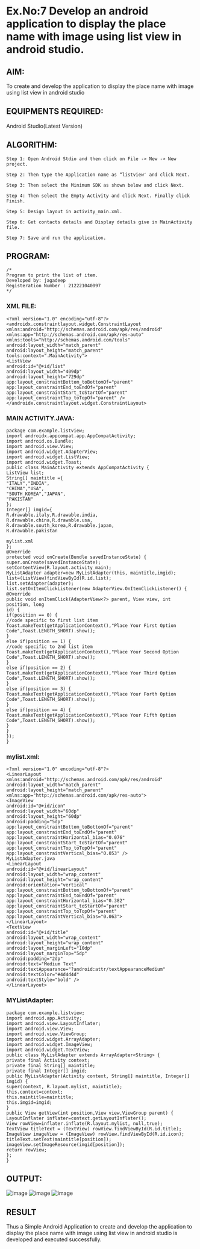 
# Ex.No:7 Develop an android application to display the place name with image using list view in android studio.


## AIM:

To create and develop the application to display the place name with image using list view in android studio

## EQUIPMENTS REQUIRED:

Android Studio(Latest Version)

## ALGORITHM:
```
Step 1: Open Android Stdio and then click on File -> New -> New project.

Step 2: Then type the Application name as “listview″ and click Next. 

Step 3: Then select the Minimum SDK as shown below and click Next.

Step 4: Then select the Empty Activity and click Next. Finally click Finish.

Step 5: Design layout in activity_main.xml.

Step 6: Get contacts details and Display details give in MainActivity file.

Step 7: Save and run the application.
```
## PROGRAM:
```
/*
Program to print the list of item.
Developed by: jagadeep
Registeration Number : 212221040097
*/
```
### XML FILE:
```
<?xml version="1.0" encoding="utf-8"?>
<androidx.constraintlayout.widget.ConstraintLayout
xmlns:android="http://schemas.android.com/apk/res/android"
xmlns:app="http://schemas.android.com/apk/res-auto"
xmlns:tools="http://schemas.android.com/tools"
android:layout_width="match_parent"
android:layout_height="match_parent"
tools:context=".MainActivity">
<ListView
android:id="@+id/list"
android:layout_width="409dp"
android:layout_height="729dp"
app:layout_constraintBottom_toBottomOf="parent"
app:layout_constraintEnd_toEndOf="parent"
app:layout_constraintStart_toStartOf="parent"
app:layout_constraintTop_toTopOf="parent" />
</androidx.constraintlayout.widget.ConstraintLayout>
```
### MAIN ACTIVITY.JAVA:
```
package com.example.listview;
import androidx.appcompat.app.AppCompatActivity;
import android.os.Bundle;
import android.view.View;
import android.widget.AdapterView;
import android.widget.ListView;
import android.widget.Toast;
public class MainActivity extends AppCompatActivity {
ListView list;
String[] maintitle ={
"ITALY","INDIA",
"CHINA","USA",
"SOUTH_KOREA","JAPAN",
"PAKISTAN"
};
Integer[] imgid={
R.drawable.italy,R.drawable.india,
R.drawable.china,R.drawable.usa,
R.drawable.south_korea,R.drawable.japan,
R.drawable.pakistan

mylist.xml
};
@Override
protected void onCreate(Bundle savedInstanceState) {
super.onCreate(savedInstanceState);
setContentView(R.layout.activity_main);
MyListAdapter adapter=new MyListAdapter(this, maintitle,imgid);
list=(ListView)findViewById(R.id.list);
list.setAdapter(adapter);
list.setOnItemClickListener(new AdapterView.OnItemClickListener() {
@Override
public void onItemClick(AdapterView<?> parent, View view, int position, long
id) {
if(position == 0) {
//code specific to first list item
Toast.makeText(getApplicationContext(),"Place Your First Option
Code",Toast.LENGTH_SHORT).show();
}
else if(position == 1) {
//code specific to 2nd list item
Toast.makeText(getApplicationContext(),"Place Your Second Option
Code",Toast.LENGTH_SHORT).show();
}
else if(position == 2) {
Toast.makeText(getApplicationContext(),"Place Your Third Option
Code",Toast.LENGTH_SHORT).show();
}
else if(position == 3) {
Toast.makeText(getApplicationContext(),"Place Your Forth Option
Code",Toast.LENGTH_SHORT).show();
}
else if(position == 4) {
Toast.makeText(getApplicationContext(),"Place Your Fifth Option
Code",Toast.LENGTH_SHORT).show();
}
}
});
}
```
### mylist.xml:
```
<?xml version="1.0" encoding="utf-8"?>
<LinearLayout xmlns:android="http://schemas.android.com/apk/res/android"
android:layout_width="match_parent"
android:layout_height="match_parent"
xmlns:app="http://schemas.android.com/apk/res-auto">
<ImageView
android:id="@+id/icon"
android:layout_width="60dp"
android:layout_height="60dp"
android:padding="5dp"
app:layout_constraintBottom_toBottomOf="parent"
app:layout_constraintEnd_toEndOf="parent"
app:layout_constraintHorizontal_bias="0.076"
app:layout_constraintStart_toStartOf="parent"
app:layout_constraintTop_toTopOf="parent"
app:layout_constraintVertical_bias="0.053" />
MyListAdapter.java
<LinearLayout
android:id="@+id/linearLayout"
android:layout_width="wrap_content"
android:layout_height="wrap_content"
android:orientation="vertical"
app:layout_constraintBottom_toBottomOf="parent"
app:layout_constraintEnd_toEndOf="parent"
app:layout_constraintHorizontal_bias="0.382"
app:layout_constraintStart_toStartOf="parent"
app:layout_constraintTop_toTopOf="parent"
app:layout_constraintVertical_bias="0.063">
</LinearLayout>
<TextView
android:id="@+id/title"
android:layout_width="wrap_content"
android:layout_height="wrap_content"
android:layout_marginLeft="10dp"
android:layout_marginTop="5dp"
android:padding="2dp"
android:text="Medium Text"
android:textAppearance="?android:attr/textAppearanceMedium"
android:textColor="#4d4d4d"
android:textStyle="bold" />
</LinearLayout>
```
### MYListAdapter:
```
package com.example.listview;
import android.app.Activity;
import android.view.LayoutInflater;
import android.view.View;
import android.view.ViewGroup;
import android.widget.ArrayAdapter;
import android.widget.ImageView;
import android.widget.TextView;
public class MyListAdapter extends ArrayAdapter<String> {
private final Activity context;
private final String[] maintitle;
private final Integer[] imgid;
public MyListAdapter(Activity context, String[] maintitle, Integer[] imgid) {
super(context, R.layout.mylist, maintitle);
this.context=context;
this.maintitle=maintitle;
this.imgid=imgid;
}
public View getView(int position,View view,ViewGroup parent) {
LayoutInflater inflater=context.getLayoutInflater();
View rowView=inflater.inflate(R.layout.mylist, null,true);
TextView titleText = (TextView) rowView.findViewById(R.id.title);
ImageView imageView = (ImageView) rowView.findViewById(R.id.icon);
titleText.setText(maintitle[position]);
imageView.setImageResource(imgid[position]);
return rowView;
};
}
```
## OUTPUT:
![image](https://github.com/IcicleSpear/Exp7/assets/123985960/31634d9e-8963-44be-bd87-bce7f8408f52)
![image](https://github.com/IcicleSpear/Exp7/assets/123985960/d44e27c2-09f0-4c26-a7e3-b801a7fa2af8)
![image](https://github.com/IcicleSpear/Exp7/assets/123985960/7b7d6257-5dad-4754-a81b-cd07f974a398)







## RESULT
Thus a Simple Android Application to create and develop the application to display the place name with image using list view in android studio is developed and executed successfully.
